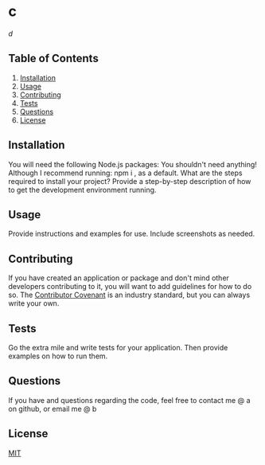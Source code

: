 
  
  
  # c
   *d*

  ## Table of Contents
  1. [Installation](#installation)
  2. [Usage](#usage)
  3. [Contributing](#contributing)
  4. [Tests](#tests)
  5. [Questions](#questions)
  6. [License](#license)

  ## Installation
  You will need the following Node.js packages: You shouldn't need anything! Although I recommend running: npm i , as a default. 
  What are the steps required to install your project? Provide a step-by-step description of how to get the development environment running.

  ## Usage
  Provide instructions and examples for use. Include screenshots as needed.

  ## Contributing
  If you have created an application or package and don't mind other developers contributing to it, you will want to add guidelines for how to do so. The [Contributor Covenant](https://www.contributor-covenant.org/) is an industry standard, but you can always write your own.

  ## Tests
  Go the extra mile and write tests for your application. Then provide examples on how to run them.

  ## Questions
  If you have and questions regarding the code, feel free to contact me @ a on github, or email me @ b
  

  ## License
  [MIT](https://choosealicense.com/licenses/mit/)

